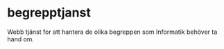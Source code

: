 
# begrepptjanst

Webb tjänst for att hantera de olika begreppen som Informatik behöver ta hand om.

